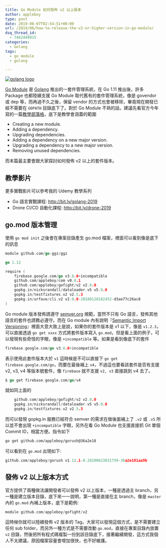 ```yaml
---
title: Go Module 如何發佈 v2 以上版本
author: appleboy
type: post
date: 2019-06-07T02:54:51+00:00
url: /2019/06/how-to-release-the-v2-or-higher-version-in-go-module/
dsq_thread_id:
  - 7462449915
categories:
  - Golang
tags:
  - go module
  - golang

---
```

[![golang logo][1]][1]

[Go Module][2] 是 [Golang][3] 推出的一套件管理系統，在 Go 1.11 推出後，許多 Package 也都陸續支援 Go Module 取代舊有的套件管理系統，像是 govendor 或 dep 等，而再過不久之後，保留 vendor 的方式也會被移除，畢竟現在開發已經不需要在 `GOPATH` 目錄底下了。對於 Go Module 不熟的話，建議先看官方今年寫的一篇[教學部落格][4]，底下是教學會涵蓋的範圍

  * Creating a new module.
  * Adding a dependency.
  * Upgrading dependencies.
  * Adding a dependency on a new major version.
  * Upgrading a dependency to a new major version.
  * Removing unused dependencies.

而本篇最主要會跟大家探討如何發佈 v2 以上的套件版本。

<!--more-->

## 教學影片

更多實戰影片可以參考我的 Udemy 教學系列

  * Go 語言實戰課程: <http://bit.ly/golang-2019>
  * Drone CI/CD 自動化課程: <http://bit.ly/drone-2019>

## go.mod 版本管理

使用 `go mod init` 之後會在專案目錄產生 go.mod 檔案，裡面可以看到像是底下的訊息

```go
module github.com/go-ggz/ggz

go 1.12

require (
    firebase.google.com/go v3.8.0+incompatible
    github.com/appleboy/com v0.0.1
    github.com/appleboy/gofight/v2 v2.0.0
    gopkg.in/nicksrandall/dataloader.v5 v5.0.0
    gopkg.in/testfixtures.v2 v2.5.3
    gopkg.in/urfave/cli.v2 v2.0.0-20180128182452-d3ae77c26ac8
)
```

Go module 版本發佈請遵守 [semver.org][5] 規範，當然不只有 Go 語言，發佈其他語言的套件也請務必遵守。而在 Go module 內有說明『[Semantic Import Versioning][2]』裡面大意大致上是說，如果你的套件版本是 v1 以下，像是 `v1.2.3`，可以直接透過 `go get xxxx` 方式將套件版本寫入 `go.mod`，但是看上面的例子，可以發現有些奇怪的字眼，像是 `+incompatible` 等。如果是看到像底下的套件

```go
firebase.google.com/go v3.8.0+incompatible
```

表示使用此套件版本大於 `v1` 這時候是不可以直接下 `go get firebase.google.com/go`，而要在最後補上 `v4`，不過這也要看該套件是否有支援 v2, v3, v4 等版本號套件，像 `firebase` 就不支援 `v2, v3` 直接跳到 v4 去了。

```go
$ go get firebase.google.com/go/v4
```

就如同上面的

```go
    github.com/appleboy/gofight/v2 v2.0.0
    gopkg.in/nicksrandall/dataloader.v5 v5.0.0
    gopkg.in/testfixtures.v2 v2.5.3
```

而可以發現 gopkg.in 服務已經符合 semver 的需求在做後面補上了 `.v2` 或 `.v5` 所以並不會出現 `+incompatible` 字眼，另外在看 Go Module 也支援直接抓 Git 單個 Commit ID，相當方便。指令如下

```bash
go get github.com/appleboy/gorush@36a2e18
```

可以看到在 `go.mod` 出現如下:

```go
github.com/appleboy/gorush v1.12.1-0.20200623031759-36a2e181aa9b
```

## 發佈 v2 以上版本方式

官方提供了兩種做法讓開發者可以發佈 v2 以上版本，一種是透過主 branch，另一種是建立版本目錄，底下來一一說明，第一種是直接在主 branch，像是 `master` 內的 `go.mod` 內補上版本，底下是範例:

```go
module github.com/appleboy/gofight/v2
```

這時候你就可以陸續發佈 v2 版本的 Tag。大家可以發現這個方式，是不需要建立任何 sub folder，而另外一種方式是不需要改動 `go.mod`，直接在專案目錄內放置 `v2` 目錄，然後把所有程式碼複製一份到該目錄底下，接著繼續開發，這方式我個人不太建議，原因檔案容量會增加很快，也不好維護。

 [1]: https://lh3.googleusercontent.com/jsocHCR9A9yEfDVUTrU0m42_aHhTEVDGW5p5PsQSx7GSlkt3gLjohfXH3S7P7p982332ruU_e-EtW0LwmiuZjvN65VIcyME-zE35C6EM0IV1nqY6KoNw3dwW2djjid3F-T5YgnJothA=w1920-h1080 "golang logo"
 [2]: https://github.com/golang/go/wiki/Modules#semantic-import-versioning
 [3]: https://golang.org
 [4]: https://blog.golang.org/using-go-modules
 [5]: https://semver.org/